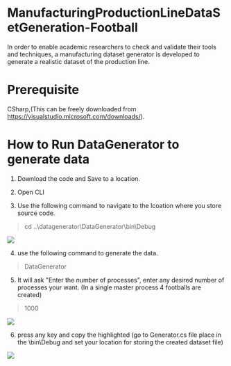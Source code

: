 # ManufacturingProductionLineDataSetGeneration-Football
In order to enable academic researchers to check and validate their tools and techniques, a manufacturing dataset generator is developed to generate a realistic dataset of the production line. 

# Prerequisite
CSharp,(This can be freely downloaded from https://visualstudio.microsoft.com/downloads/).

# How to Run DataGenerator to generate data

1. Download the code and Save to a location.

2. Open CLI 

3. Use the following command to navigate to the lcoation where you store source code.
> cd ..\datagenerator\DataGenerator\bin\Debug

<img src="https://github.com/MuhammadYahta/ManufacturingProductionLineDataSetGeneration-Football-/blob/main/cmd_1.jpg?sanitize=true">

4. use the following command to generate the data.
> DataGenerator

5. It will ask "Enter the number of processes", enter any desired number of processes your want. (In a single master process 4 footballs are created)
> 1000

<img src="https://github.com/MuhammadYahta/ManufacturingProductionLineDataSetGeneration-Football-/blob/main/cmd_2.jpg?sanitize=true">

6. press any key and copy the highlighted (go to Generator.cs file place in the \bin\Debug and set your location for storing the created dataset file) 

<img src="https://github.com/MuhammadYahta/ManufacturingProductionLineDataSetGeneration-Football-/blob/main/cmd_3.jpg?sanitize=true">



